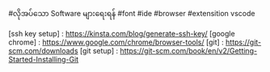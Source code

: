 #လိုအပ်သော Software များရေးရန်
#font
#ide
#browser
#extensition vscode










[ssh key setup] : https://kinsta.com/blog/generate-ssh-key/
[google chrome] : https://www.google.com/chrome/browser-tools/
[git] : https://git-scm.com/downloads
[git setup] : https://git-scm.com/book/en/v2/Getting-Started-Installing-Git
